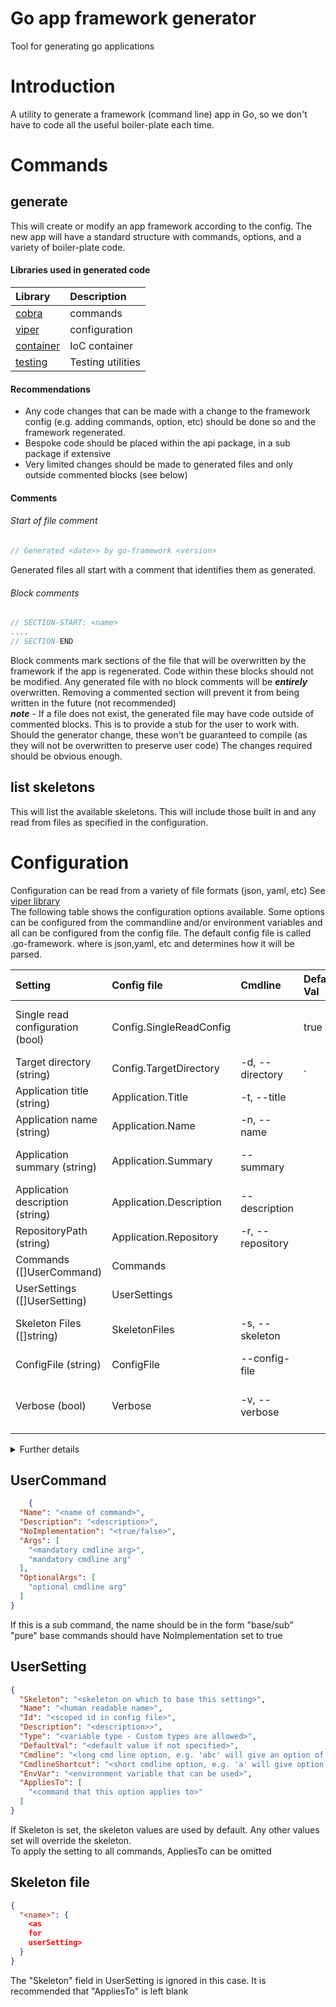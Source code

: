 [comment]: <> ( Generated 2021-06-23 15:07:34 by go-framework v1.21.0 )

# Go app framework generator

Tool for generating go applications

# Introduction

A utility to generate a framework (command line) app in Go, so we don't have to code all the useful boiler-plate each time.

# Commands

## generate

This will create or modify an app framework according to the config. The new app will have a standard structure with commands, options, and a variety of
boiler-plate code.<br>
#### Libraries used in generated code

| Library | Description |
| :------ | :---------- |
| [cobra](https://github.com/spf13/cobra) | commands |
| [viper](https://github.com/spf13/viper) | configuration |
| [container](https://github.com/atrico-go/container) | IoC container |
| [testing](https://github.com/atrico-go/testing) | Testing utilities |

#### Recommendations

* Any code changes that can be made with a change to the framework config (e.g. adding commands, option, etc) should be done so and the framework regenerated.
* Bespoke code should be placed within the api package, in a sub package if extensive
* Very limited changes should be made to generated files and only outside commented blocks (see below)

#### Comments

###### Start of file comment

```go
// Generated <date>> by go-framework <version>
```

Generated files all start with a comment that identifies them as generated.

###### Block comments

```go
// SECTION-START: <name>
....
// SECTION-END
```

Block comments mark sections of the file that will be overwritten by the framework if the app is regenerated. Code within these blocks should not be modified.
Any generated file with no block comments will be ***entirely*** overwritten. Removing a commented section will prevent it from being written in the future (not
recommended)<br>
***note*** - If a file does not exist, the generated file may have code outside of commented blocks.  This is to provide a stub for the user to work with.  Should the generator change, these won't be guaranteed to compile (as they will not be overwritten to preserve user code)  The changes required should be obvious enough.

## list skeletons

This will list the available skeletons. This will include those built in and any read from files as specified in the configuration.

# Configuration

Configuration can be read from a variety of file formats (json, yaml, etc) See [viper library](https://github.com/spf13/viper)
<br>
The following table shows the configuration options available. Some options can be configured from the commandline and/or environment variables and all can be
configured from the config file. The default config file is called .go-framework.<ext> where <ext> is json,yaml, etc and determines how it will be parsed.

[comment]: <> ( SECTION-START: ConfigTable )

| Setting | Config file | Cmdline | Default Val | Applies to | Description |
| :------ | :---------- | :------ | :---------- | :--------- | :---------- |
| Single read configuration (bool) | Config.SingleReadConfig |  | true | generate | Configuration is only read once (at startup) |
| Target directory (string) | Config.TargetDirectory | -d, --directory | . | generate | Target directory |
| Application title (string) | Application.Title | -t, --title |  | generate | Name of application |
| Application name (string) | Application.Name | -n, --name |  | generate | Name of application |
| Application summary (string) | Application.Summary | --summary |  | generate | Summary description of application |
| Application description (string) | Application.Description | --description |  | generate | Description of application |
| RepositoryPath (string) | Application.Repository | -r, --repository |  | generate | Path to repository |
| Commands ([]UserCommand) | Commands |  |  | generate | Commands to add |
| UserSettings ([]UserSetting) | UserSettings |  |  | generate | Settings to add |
| Skeleton Files ([]string) | SkeletonFiles | -s, --skeleton |  | generate, list/skeletons | File(s) with skeleton definitions |
| ConfigFile (string) | ConfigFile | --config-file |  | all | Alternate config file |
| Verbose (bool) | Verbose | -v, --verbose |  | all | Generate more detailed output |

<details>
  <summary>Further details</summary>
Config file ids with a dot can be "scoped"<br>
e.g. "a.b.c" can be added to config file as:<br>

### yaml

```yaml
a:
  b:
    c: "value"
```

### json

```json
{
  "a": {
    "b": {
      "c": "value"
    }
  }
}
```

</details>

[comment]: <> ( SECTION-END )

## UserCommand

```json
    {
  "Name": "<name of command>",
  "Description": "<description>",
  "NoImplementation": "<true/false>",
  "Args": [
    "<mandatory cmdline arg>",
    "mandatory cmdline arg"
  ],
  "OptionalArgs": [
    "optional cmdline arg"
  ]
}
```

If this is a sub command, the name should be in the form "base/sub"<br>
"pure" base commands should have NoImplementation set to true

## UserSetting

```json
{
  "Skeleton": "<skeleton on which to base this setting>",
  "Name": "<human readable name>",
  "Id": "<scoped id in config file>",
  "Description": "<description>>",
  "Type": "<variable type - Custom types are allowed>",
  "DefaultVal": "<default value if not specified>",
  "Cmdline": "<long cmd line option, e.g. 'abc' will give an option of '--abc'>",
  "CmdlineShortcut": "<short cmdline option, e.g. 'a' will give option '-a'>",
  "EnvVar": "<environment variable that can be used>",
  "AppliesTo": [
    "<command that this option applies to>"
  ]
}
```

If Skeleton is set, the skeleton values are used by default. Any other values set will override the skeleton.<br>
To apply the setting to all commands, AppliesTo can be omitted

## Skeleton file

```json
{
  "<name>": {
    <as
    for
    userSetting>
  }
}
```

The "Skeleton" field in UserSetting is ignored in this case. It is recommended that "AppliesTo" is left blank